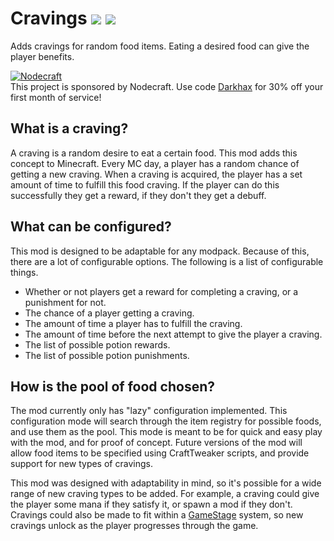 # Cravings [![](http://cf.way2muchnoise.eu/281425.svg)](https://minecraft.curseforge.com/projects/cravings) [![](http://cf.way2muchnoise.eu/versions/281425.svg)](https://minecraft.curseforge.com/projects/cravings)
Adds cravings for random food items. Eating a desired food can give the player benefits.

[![Nodecraft](https://i.imgur.com/sz9PUmK.png)](https://nodecraft.com/r/darkhax)    
This project is sponsored by Nodecraft. Use code [Darkhax](https://nodecraft.com/r/darkhax) for 30% off your first month of service!

## What is a craving?
A craving is a random desire to eat a certain food. This mod adds this concept to Minecraft. Every MC day, a player has a random chance of getting a new craving. When a craving is acquired, the player has a set amount of time to fulfill this food craving. If the player can do this successfully they get a reward, if they don't they get a debuff. 

## What can be configured?
This mod is designed to be adaptable for any modpack. Because of this, there are a lot of configurable options. The following is a list of configurable things. 

- Whether or not players get a reward for completing a craving, or a punishment for not. 
- The chance of a player getting a craving.
- The amount of time a player has to fulfill the craving.
- The amount of time before the next attempt to give the player a craving.
- The list of possible potion rewards.
- The list of possible potion punishments.

## How is the pool of food chosen?
The mod currently only has "lazy" configuration implemented. This configuration mode will search through the item registry for possible foods, and use them as the pool. This mode is meant to be for quick and easy play with the mod, and for proof of concept. Future versions of the mod will allow food items to be specified using CraftTweaker scripts, and provide support for new types of cravings. 

This mod was designed with adaptability in mind, so it's possible for a wide range of new craving types to be added. For example, a craving could give the player some mana if they satisfy it, or spawn a mod if they don't. Cravings could also be made to fit within a [GameStage](https://minecraft.curseforge.com/projects/game-stages) system, so new cravings unlock as the player progresses through the game. 